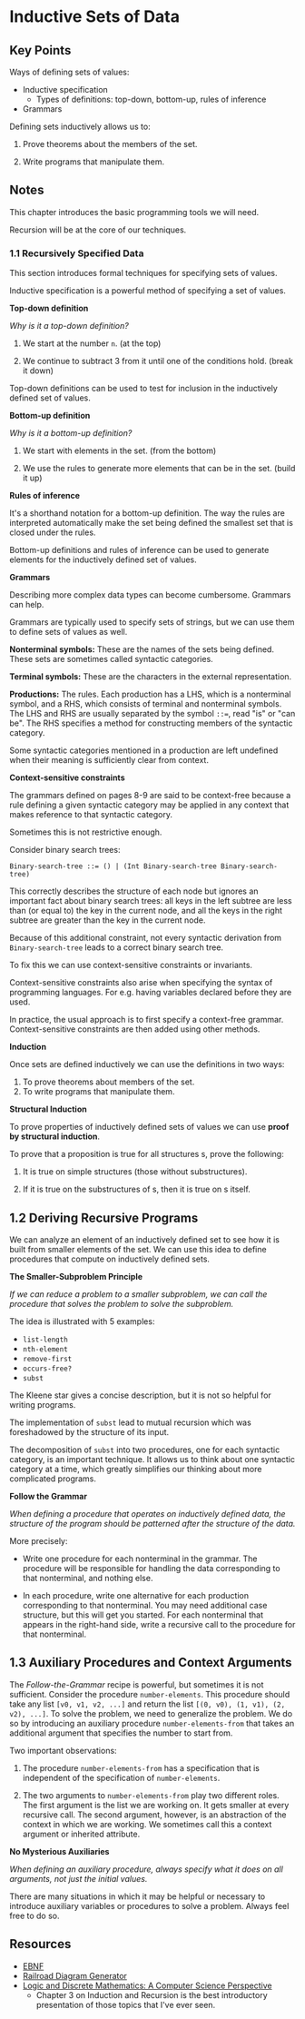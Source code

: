 # Inductive Sets of Data

## Key Points

Ways of defining sets of values:

- Inductive specification
  - Types of definitions: top-down, bottom-up, rules of inference
- Grammars

Defining sets inductively allows us to:

1. Prove theorems about the members of the set.

2. Write programs that manipulate them.

## Notes

This chapter introduces the basic programming tools we will need.

Recursion will be at the core of our techniques.

### 1.1 Recursively Specified Data

This section introduces formal techniques for specifying sets of values.

Inductive specification is a powerful method of specifying a set of values.

**Top-down definition**

*Why is it a top-down definition?*

1. We start at the number `n`. (at the top)

2. We continue to subtract 3 from it until one of the conditions hold. (break
it down)

Top-down definitions can be used to test for inclusion in the inductively
defined set of values.

**Bottom-up definition**

*Why is it a bottom-up definition?*

1. We start with elements in the set. (from the bottom)

2. We use the rules to generate more elements that can be in the set. (build it
up)

**Rules of inference**

It's a shorthand notation for a bottom-up definition. The way the rules are
interpreted automatically make the set being defined the smallest set that is
closed under the rules.

Bottom-up definitions and rules of inference can be used to generate elements
for the inductively defined set of values.

**Grammars**

Describing more complex data types can become cumbersome. Grammars can help.

Grammars are typically used to specify sets of strings, but we can use them
to define sets of values as well.

**Nonterminal symbols:** These are the names of the sets being defined. These
sets are sometimes called syntactic categories.

**Terminal symbols:** These are the characters in the external representation.

**Productions:** The rules. Each production has a LHS, which is a nonterminal
symbol, and a RHS, which consists of terminal and nonterminal symbols. The LHS
and RHS are usually separated by the symbol `::=`, read "is" or "can be". The
RHS specifies a method for constructing members of the syntactic category.

Some syntactic categories mentioned in a production are left undefined when
their meaning is sufficiently clear from context.

**Context-sensitive constraints**

The grammars defined on pages 8-9 are said to be context-free because a rule
defining a given syntactic category may be applied in any context that makes
reference to that syntactic category.

Sometimes this is not restrictive enough.

Consider binary search trees:

```
Binary-search-tree ::= () | (Int Binary-search-tree Binary-search-tree)
```

This correctly describes the structure of each node but ignores an important
fact about binary search trees: all keys in the left subtree are less than (or
equal to) the key in the current node, and all the keys in the right subtree
are greater than the key in the current node.

Because of this additional constraint, not every syntactic derivation from
`Binary-search-tree` leads to a correct binary search tree.

To fix this we can use context-sensitive constraints or invariants.

Context-sensitive constraints also arise when specifying the syntax of
programming languages. For e.g. having variables declared before they are used.

In practice, the usual approach is to first specify a context-free grammar.
Context-sensitive constraints are then added using other methods.

**Induction**

Once sets are defined inductively we can use the definitions in two ways:

1. To prove theorems about members of the set.
2. To write programs that manipulate them.

**Structural Induction**

To prove properties of inductively defined sets of values we can use **proof by
structural induction**.

To prove that a proposition is true for all structures s, prove the following:

1. It is true on simple structures (those without substructures).

2. If it is true on the substructures of s, then it is true on s itself.

## 1.2 Deriving Recursive Programs

We can analyze an element of an inductively defined set to see how it is built
from smaller elements of the set. We can use this idea to define procedures that
compute on inductively defined sets.

**The Smaller-Subproblem Principle**

*If we can reduce a problem to a smaller subproblem, we can call the procedure
that solves the problem to solve the subproblem.*

The idea is illustrated with 5 examples:

- `list-length`
- `nth-element`
- `remove-first`
- `occurs-free?`
- `subst`

The Kleene star gives a concise description, but it is not so helpful for
writing programs.

The implementation of `subst` lead to mutual recursion which was foreshadowed
by the structure of its input.

The decomposition of `subst` into two procedures, one for each syntactic
category, is an important technique. It allows us to think about one syntactic
category at a time, which greatly simplifies our thinking about more complicated
programs.

**Follow the Grammar**

*When defining a procedure that operates on inductively defined data, the
structure of the program should be patterned after the structure of the data.*

More precisely:

- Write one procedure for each nonterminal in the grammar. The procedure will
be responsible for handling the data corresponding to that nonterminal, and
nothing else.

- In each procedure, write one alternative for each production corresponding to
that nonterminal. You may need additional case structure, but this will get
you started. For each nonterminal that appears in the right-hand side, write a
recursive call to the procedure for that nonterminal.

## 1.3 Auxiliary Procedures and Context Arguments

The *Follow-the-Grammar* recipe is powerful, but sometimes it is not
sufficient. Consider the procedure `number-elements`. This procedure should
take any list `[v0, v1, v2, ...]` and return the list
`[(0, v0), (1, v1), (2, v2), ...]`. To solve the problem, we need to generalize
the problem. We do so by introducing an auxiliary procedure
`number-elements-from` that takes an additional argument that specifies the
number to start from.

Two important observations:

1. The procedure `number-elements-from` has a specification that is independent
of the specification of `number-elements`.

2. The two arguments to `number-elements-from` play two different roles. The
first argument is the list we are working on. It gets smaller at every
recursive call. The second argument, however, is an abstraction of the context
in which we are working. We sometimes call this a context argument or inherited
attribute.

**No Mysterious Auxiliaries**

*When defining an auxiliary procedure, always specify what it does on all
arguments, not just the initial values.*

There are many situations in which it may be helpful or necessary to introduce
auxiliary variables or procedures to solve a problem. Always feel free to do
so.

## Resources

- [EBNF](https://en.wikipedia.org/wiki/Extended_Backus%E2%80%93Naur_form)
- [Railroad Diagram Generator](https://www.bottlecaps.de/rr/ui)
- [Logic and Discrete Mathematics: A Computer Science Perspective](https://www.goodreads.com/book/show/478573.Logic_and_Discrete_Mathematics)
  - Chapter 3 on Induction and Recursion is the best introductory presentation
  of those topics that I've ever seen.
